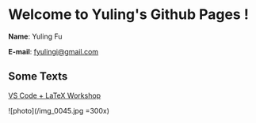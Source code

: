 # Welcome to Yuling's Github Pages !

**Name**: Yuling Fu

**E-mail**: fyulingi@gmail.com


## Some Texts

[VS Code + LaTeX Workshop](./VS_Code+LaTeX_Workshop.html)

![photo](/img_0045.jpg =300x)
